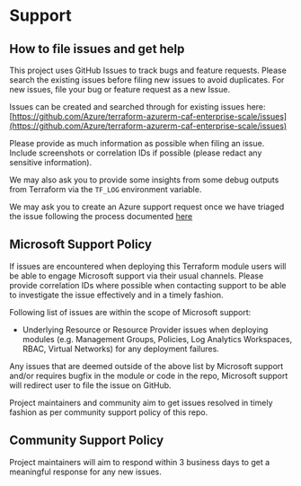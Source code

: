 # Support

## How to file issues and get help

This project uses GitHub Issues to track bugs and feature requests. Please search the existing issues before filing new issues to avoid duplicates.  For new issues, file your bug or feature request as a new Issue.

Issues can be created and searched through for existing issues here: [https://github.com/Azure/terraform-azurerm-caf-enterprise-scale/issues](https://github.com/Azure/terraform-azurerm-caf-enterprise-scale/issues)

Please provide as much information as possible when filing an issue. Include screenshots or correlation IDs if possible (please redact any sensitive information).

We may also ask you to provide some insights from some debug outputs from Terraform via the `TF_LOG` environment variable.

We may ask you to create an Azure support request once we have triaged the issue following the process documented [here](https://learn.microsoft.com/azure/azure-portal/supportability/how-to-create-azure-support-request)

## Microsoft Support Policy

If issues are encountered when deploying this Terraform module users will be able to engage Microsoft support via their usual channels. Please provide correlation IDs where possible when contacting support to be able to investigate the issue effectively and in a timely fashion.

Following list of issues are within the scope of Microsoft support:

- Underlying Resource or Resource Provider issues when deploying modules (e.g. Management Groups, Policies, Log Analytics Workspaces, RBAC, Virtual Networks) for any deployment failures.

Any issues that are deemed outside of the above list by Microsoft support and/or requires bugfix in the module or code in the repo, Microsoft support will redirect user to file the issue on GitHub.

Project maintainers and community aim to get issues resolved in timely fashion as per community support
policy of this repo.

## Community Support Policy

Project maintainers will aim to respond within 3 business days to get a meaningful response for any new issues.
